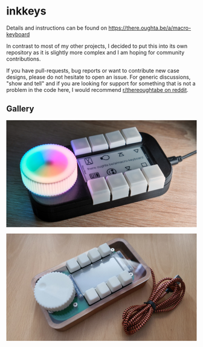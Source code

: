 # inkkeys
Details and instructions can be found on https://there.oughta.be/a/macro-keyboard

In contrast to most of my other projects, I decided to put this into its own repository as it is slightly more complex and I am hoping for community contributions.

If you have pull-requests, bug reports or want to contribute new case designs, please do not hesitate to open an issue. For generic discussions, "show and tell" and if you are looking for support for something that is not a problem in the code here, I would recommend [r/thereoughtabe on reddit](https://www.reddit.com/r/thereoughtabe/).

## Gallery

![Original design](img/original.jpg?raw=true "Original design as presented on there.oughta.be with the 3d printing files from this repository.")

![Original design](img/john_mat_roland.jpg?raw=true "Design by John, Mat and Roland from the UK. The case was CNC milled from beech with a similarly machined clear perspex lid.")
